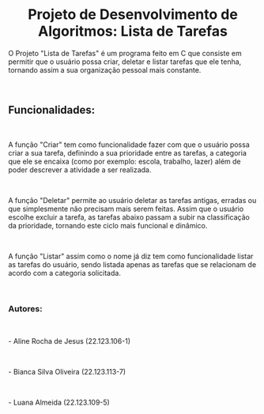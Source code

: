 <h1 align= "center"> Projeto de Desenvolvimento de Algoritmos: Lista de Tarefas </h1>
<p> O Projeto "Lista de Tarefas" é um programa feito em C que consiste em permitir que o usuário possa criar, deletar e listar tarefas que ele tenha, tornando assim a sua organização pessoal mais constante.</p> <br>
<h2>Funcionalidades:</h2> <br>
<p>A função "Criar" tem como funcionalidade fazer com que o usuário possa criar a sua tarefa, definindo a sua prioridade entre as tarefas, a categoria que ele se encaixa (como por exemplo: escola, trabalho, lazer) além de poder descrever a atividade a ser realizada. </p> <br>
<p> A função "Deletar" permite ao usuário deletar as tarefas antigas, erradas ou que simplesmente não precisam mais serem feitas. Assim que o usuário escolhe excluir a tarefa, as tarefas abaixo passam a subir na classificação da prioridade, tornando este ciclo mais funcional e dinâmico.</p> <br>
<p> A função "Listar" assim como o nome já diz tem como funcionalidade listar as tarefas do usuário, sendo listada apenas as tarefas que se relacionam de acordo com a categoria solicitada. </p> <br>

<h3>Autores:</h3> <br>
<p> - Aline Rocha de Jesus (22.123.106-1)</p> <br>
<p> - Bianca Silva Oliveira (22.123.113-7)</p> <br>
<p> - Luana Almeida (22.123.109-5)</p>
